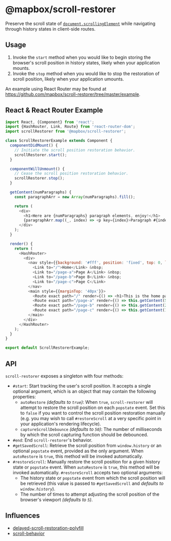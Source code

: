 # @mapbox/scroll-restorer

Preserve the scroll state of [`document.scrollingElement`](https://developer.mozilla.org/en-US/docs/Web/API/Document/scrollingElement) while navigating through history states in client-side routes.

## Usage

1. Invoke the `start` method when you would like to begin storing the browser's scroll position in history states, likely when your application mounts.
2. Invoke the `stop` method when you would like to stop the restoration of scroll position, likely when your application umounts.

An example using React Router may be found at https://github.com/mapbox/scroll-restorer/tree/master/example.

## React & React Router Example

```javascript
import React, {Component} from 'react';
import {HashRouter, Link, Route} from 'react-router-dom';
import scrollRestorer from '@mapbox/scroll-restorer';

class ScrollRestorerExample extends Component {
  componentDidMount() {
    // Initiate the scroll position restoration behavior.
    scrollRestorer.start();
  }

  componentWillUnmount() {
    // Cease the scroll position restoration behavior.
    scrollRestorer.stop();
  }

  getContent(numParagraphs) {
    const paragraphArr = new Array(numParagraphs).fill();

    return (
      <div>
        <h1>Here are {numParagraphs} paragraph elements, enjoy!</h1>
        {paragraphArr.map((_, index) => <p key={index}>Paragraph #{index}.</p>)}
      </div>
    );
  }

  render() {
    return (
      <HashRouter>
        <div>
          <nav style={{background: '#fff', position: 'fixed', top: 0, left: 0, width: '100%'}}>
            <Link to="/">Home</Link> &nbsp;
            <Link to="/page-a">Page A</Link> &nbsp;
            <Link to="/page-b">Page B</Link> &nbsp;
            <Link to="/page-c">Page C</Link>
          </nav>
          <main style={{marginTop: '40px'}}>
            <Route exact path="/" render={() => <h1>This is the home page.</h1>} />
            <Route exact path="/page-a" render={() => this.getContent(5)} />
            <Route exact path="/page-b" render={() => this.getContent(20)} />
            <Route exact path="/page-c" render={() => this.getContent(100)} />
          </main>
        </div>
      </HashRouter>
    );
  }
}

export default ScrollRestorerExample;
```

## API

`scroll-restorer` exposes a singleton with four methods:
- `#start`: Start tracking the user's scroll position. It accepts a single optional argument, which is an object that may contain the following properties:
  - `autoRestore` _(defaults to `true`)_: When `true`, `scroll-restorer` will attempt to restore the scroll position on each `popstate` event. Set this to `false` if you want to control the scroll position restoration manually (e.g. you may wish to call `#restoreScroll` at a very specific point in your application's rendering lifecycle).
  - `captureScrollDebounce` _(defaults to `50`)_: The number of milliseconds by which the scroll capturing function should be debounced.
- `#end`: End `scroll-restorer`'s behavior.
- `#getSavedScroll`: Retrieve the scroll position from `window.history` or an optional `popstate` event, provided as the only argument. When `autoRestore` is `true`, this method will be invoked automatically.
- `#restoreScroll`: Manually restore the scroll position for a given history state or `popstate` event. When `autoRestore` is `true`, this method will be invoked automatically. `#restoreScroll` accepts two optional arguments:
  - The history state or `popstate` event from which the scroll position will be retrieved (this value is passed to `#getSavedScroll` and _defaults to `window.history`_).
  - The number of times to attempt adjusting the scroll position of the browser's viewport _(defaults to `5`)_.

## Influences

- [delayed-scroll-restoration-polyfill](https://github.com/brigade/delayed-scroll-restoration-polyfill)
- [scroll-behavior](https://github.com/taion/scroll-behavior)
